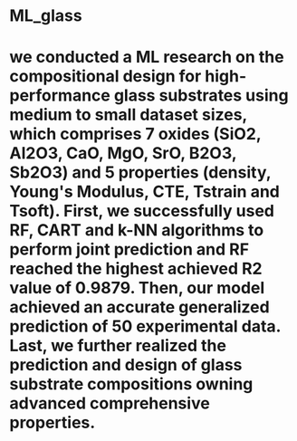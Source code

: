 # ML_glass
# we conducted a ML research on the compositional design for high-performance glass substrates using medium to small dataset sizes, which comprises 7 oxides (SiO2, Al2O3, CaO, MgO, SrO, B2O3, Sb2O3) and 5 properties (density, Young's Modulus, CTE, Tstrain and Tsoft). First, we successfully used RF, CART and k-NN algorithms to perform joint prediction and RF reached the highest achieved R2 value of 0.9879. Then, our model achieved an accurate generalized prediction of 50 experimental data. Last, we further realized the prediction and design of glass substrate compositions owning advanced comprehensive properties.  

